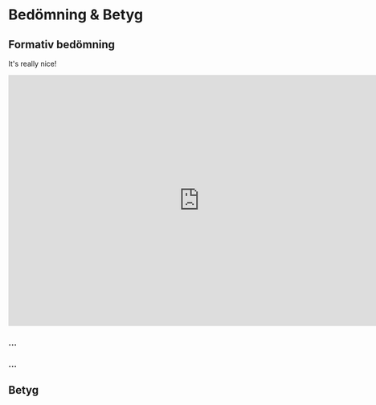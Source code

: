 # Bedömning & Betyg

## Formativ bedömning

It's really nice!

<iframe src="https://docs.google.com/forms/d/13KExITglXiOJHj7SK7WSw826-BbQrFp7chB6ty-eGi8/viewform?embedded=true" width="760" height="500" frameborder="0" marginheight="-100px" marginwidth="-100px" scrolling="no">Loading...</iframe>

### ...

### ...

## Betyg